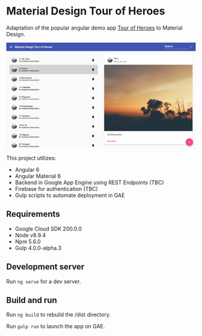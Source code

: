
# Material Design Tour of Heroes

Adaptation of the popular angular demo app [Tour of Heroes](https://angular.io/tutorial) to Material Design.


![Screenshot](https://raw.githubusercontent.com/Miki-AG/md-tour-of-heroes/master/static/img/screenshot2.png)

This project utilizes:
- Angular 6
- Angular Material 6
- Backend in Google App Engine using REST Endpoints (TBC)
- Firebase for authentication (TBC)
- Gulp scripts to automate deployment in GAE

## Requirements
- Google Cloud SDK 200.0.0
- Node v8.9.4
- Npm 5.6.0
- Gulp 4.0.0-alpha.3

## Development server

Run `ng serve` for a dev server.

## Build and run

Run `ng build` to rebuild the /dist directory.

Run `gulp run` to launch the app on GAE.

